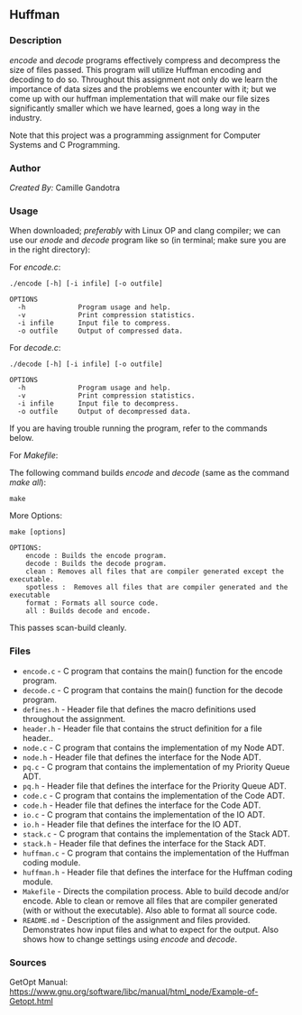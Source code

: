 ## Huffman

### Description

*encode* and *decode* programs effectively compress and decompress the size of files passed. This program will utilize Huffman encoding and decoding to do so. Throughout this assignment not only do we learn the importance of data sizes and the problems we encounter with it; but we come up with our huffman implementation that will make our file sizes significantly smaller which we have learned, goes a long way in the industry.

Note that this project was a programming assignment for Computer Systems and C Programming.


### Author

*Created By:* Camille Gandotra

### Usage

When downloaded; *preferably* with Linux OP and clang compiler; we can use our *enode* and *decode* program like so (in terminal; make sure you are in the right directory):

For *encode.c*:
```
./encode [-h] [-i infile] [-o outfile]

OPTIONS
  -h             Program usage and help.
  -v             Print compression statistics.
  -i infile      Input file to compress.
  -o outfile     Output of compressed data.

```

For *decode.c*:
```
./decode [-h] [-i infile] [-o outfile]

OPTIONS
  -h             Program usage and help.
  -v             Print compression statistics.
  -i infile      Input file to decompress.
  -o outfile     Output of decompressed data.
```

If you are having trouble running the program, refer to the commands below.

For *Makefile*:

The following command builds *encode* and *decode* (same as the command *make all*):
```
make
```

More Options:
```
make [options]

OPTIONS:
    encode : Builds the encode program.
    decode : Builds the decode program.
    clean : Removes all files that are compiler generated except the executable.
    spotless :  Removes all files that are compiler generated and the executable
    format : Formats all source code.
    all : Builds decode and encode.
```

This passes scan-build cleanly.

### Files

- ```encode.c``` - C program that contains the main() function for the encode program.
- ```decode.c``` - C program that contains the main() function for the decode program.
- ```defines.h``` - Header file that defines the macro definitions used throughout the assignment.
- ```header.h``` - Header file that contains the struct definition for a file header..
- ```node.c``` - C program that contains the implementation of my Node ADT.
- ```node.h``` - Header file that defines the interface for the Node ADT.
- ```pq.c``` - C program that contains the implementation of my Priority Queue ADT.
- ```pq.h``` - Header file that defines the interface for the Priority Queue ADT.
- ```code.c``` - C program that contains the implementation of the Code ADT.
- ```code.h``` - Header file that defines the interface for the Code ADT.
- ```io.c``` - C program that contains the implementation of the IO ADT.
- ```io.h``` - Header file that defines the interface for the IO ADT.
- ```stack.c``` - C program that contains the implementation of the Stack ADT.
- ```stack.h``` - Header file that defines the interface for the Stack ADT.
- ```huffman.c``` - C program that contains the implementation of the Huffman coding module.
- ```huffman.h``` - Header file that defines the interface for the Huffman coding module.
- ```Makefile``` - Directs the compilation process. Able to build decode and/or encode. Able to clean or remove all files that are compiler generated (with or without the executable). Also able to format all source code.
- ```README.md``` - Description of the assignment and files provided. Demonstrates how input files and what to expect for the output. Also shows how to change settings using *encode* and *decode*.


### Sources

GetOpt Manual: https://www.gnu.org/software/libc/manual/html_node/Example-of-Getopt.html  

